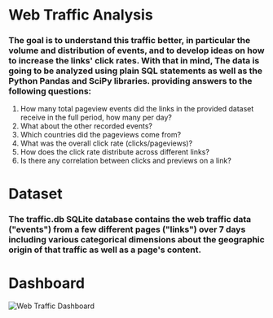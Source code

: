 # Web Traffic Analysis

### The goal is to understand this traffic better, in particular the volume and distribution of events, and to develop ideas on how to increase the links' click rates. With that in mind, The data is going to be analyzed using plain SQL statements as well as the Python Pandas and SciPy libraries. providing answers to the following questions:

1.  How many total pageview events did the links in the provided dataset receive in the full period, how many per day?
2.  What about the other recorded events?
3.  Which countries did the pageviews come from?
4.  What was the overall click rate (clicks/pageviews)?
5. How does the click rate distribute across different links?
6. Is there any correlation between clicks and previews on a link? 


# Dataset
### The traffic.db SQLite database contains the web traffic data ("events") from a few different pages ("links") over 7 days including various categorical dimensions about the geographic origin of that traffic as well as a page's content.


# Dashboard

![Web Traffic Dashboard](WEBTRAFFICPROJECTDASHBOARD.png)
